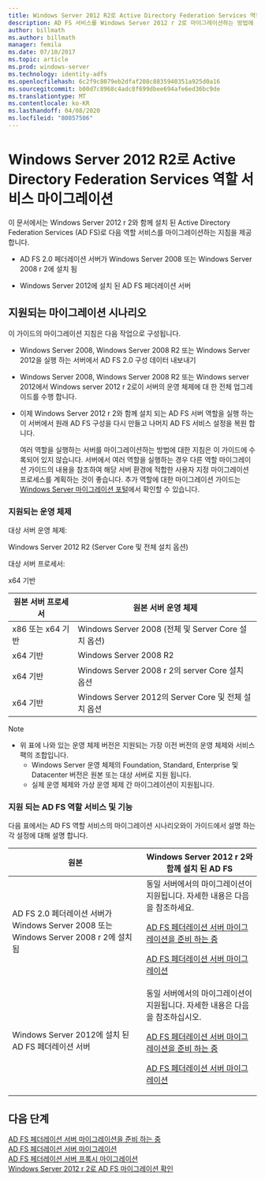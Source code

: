 ```yaml
---
title: Windows Server 2012 R2로 Active Directory Federation Services 역할 서비스 마이그레이션
description: AD FS 서비스를 Windows Server 2012 r 2로 마이그레이션하는 방법에 대 한 지침을 제공 합니다.
author: billmath
ms.author: billmath
manager: femila
ms.date: 07/10/2017
ms.topic: article
ms.prod: windows-server
ms.technology: identity-adfs
ms.openlocfilehash: 6c2f9c8079eb2dfaf208c8835940351a925d0a16
ms.sourcegitcommit: b00d7c8968c4adc8f699dbee694afe6ed36bc9de
ms.translationtype: MT
ms.contentlocale: ko-KR
ms.lasthandoff: 04/08/2020
ms.locfileid: "80857506"
---
```

# <a name="migrate-active-directory-federation-services-role-services-to-windows-server-2012-r2"></a>Windows Server 2012 R2로 Active Directory Federation Services 역할 서비스 마이그레이션
 이 문서에서는 Windows Server 2012 r 2와 함께 설치 된 Active Directory Federation Services (AD FS)로 다음 역할 서비스를 마이그레이션하는 지침을 제공 합니다.  
  
-   AD FS 2.0 페더레이션 서버가 Windows Server 2008 또는 Windows Server 2008 r 2에 설치 됨  
  
-   Windows Server 2012에 설치 된 AD FS 페더레이션 서버  
  
## <a name="supported-migration-scenarios"></a>지원되는 마이그레이션 시나리오  
 이 가이드의 마이그레이션 지침은 다음 작업으로 구성됩니다.  
  
- Windows Server 2008, Windows Server 2008 R2 또는 Windows Server 2012을 실행 하는 서버에서 AD FS 2.0 구성 데이터 내보내기  
  
- Windows Server 2008, Windows Server 2008 R2 또는 Windows server 2012에서 Windows server 2012 r 2로이 서버의 운영 체제에 대 한 전체 업그레이드를 수행 합니다. 
  
- 이제 Windows Server 2012 r 2와 함께 설치 되는 AD FS 서버 역할을 실행 하는이 서버에서 원래 AD FS 구성을 다시 만들고 나머지 AD FS 서비스 설정을 복원 합니다.  
  
  여러 역할을 실행하는 서버를 마이그레이션하는 방법에 대한 지침은 이 가이드에 수록되어 있지 않습니다. 서버에서 여러 역할을 실행하는 경우 다른 역할 마이그레이션 가이드의 내용을 참조하여 해당 서버 환경에 적합한 사용자 지정 마이그레이션 프로세스를 계획하는 것이 좋습니다. 추가 역할에 대한 마이그레이션 가이드는 [Windows Server 마이그레이션 포털](https://go.microsoft.com/fwlink/?LinkId=247608)에서 확인할 수 있습니다.  
  
### <a name="supported-operating-systems"></a>지원되는 운영 체제  
 대상 서버 운영 체제:  
  
 Windows Server 2012 R2 (Server Core 및 전체 설치 옵션)  
  
 대상 서버 프로세서:  
  
 x64 기반  
  
|원본 서버 프로세서|원본 서버 운영 체제|  
|-----------------------------|------------------------------------|  
|x86 또는 x64 기반| Windows Server 2008 (전체 및 Server Core 설치 옵션)|  
|x64 기반|Windows Server 2008 R2|  
|x64 기반|Windows Server 2008 r 2의 server Core 설치 옵션|  
|x64 기반|Windows Server 2012의 Server Core 및 전체 설치 옵션|  
  
> [!NOTE]
> - 위 표에 나와 있는 운영 체제 버전은 지원되는 가장 이전 버전의 운영 체제와 서비스 팩의 조합입니다.  
>   -   Windows Server 운영 체제의 Foundation, Standard, Enterprise 및 Datacenter 버전은 원본 또는 대상 서버로 지원 됩니다.  
>   -   실제 운영 체제와 가상 운영 체제 간 마이그레이션이 지원됩니다.  
  
### <a name="supported-ad-fs-role-services-and-features"></a>지원 되는 AD FS 역할 서비스 및 기능  
 다음 표에서는 AD FS 역할 서비스의 마이그레이션 시나리오와이 가이드에서 설명 하는 각 설정에 대해 설명 합니다.  
  
|원본|Windows Server 2012 r 2와 함께 설치 된 AD FS|  
|----------|----------------------------------------------------------------------------------------------|  
|AD FS 2.0 페더레이션 서버가 Windows Server 2008 또는 Windows Server 2008 r 2에 설치 됨|동일 서버에서의 마이그레이션이 지원됩니다. 자세한 내용은 다음을 참조하세요.<p> [AD FS 페더레이션 서버 마이그레이션을 준비 하는 중](prepare-migrate-ad-fs-server-r2.md)<p> [AD FS 페더레이션 서버 마이그레이션](migrate-ad-fs-fed-server-r2.md)|  
|Windows Server 2012에 설치 된 AD FS 페더레이션 서버|동일 서버에서의 마이그레이션이 지원됩니다.  자세한 내용은 다음을 참조하십시오.<p> [AD FS 페더레이션 서버 마이그레이션을 준비 하는 중](prepare-migrate-ad-fs-server-r2.md)<p> [AD FS 페더레이션 서버 마이그레이션](migrate-ad-fs-fed-server-r2.md)|  
  
## <a name="next-steps"></a>다음 단계
 [AD FS 페더레이션 서버 마이그레이션을 준비 하는 중](prepare-migrate-ad-fs-server-r2.md)   
 [AD FS 페더레이션 서버 마이그레이션](migrate-ad-fs-fed-server-r2.md)   
 [AD FS 페더레이션 서버 프록시  마이그레이션](migrate-fed-server-proxy-r2.md)  
 [Windows Server 2012 r 2로 AD FS 마이그레이션 확인](verify-ad-fs-migration.md)